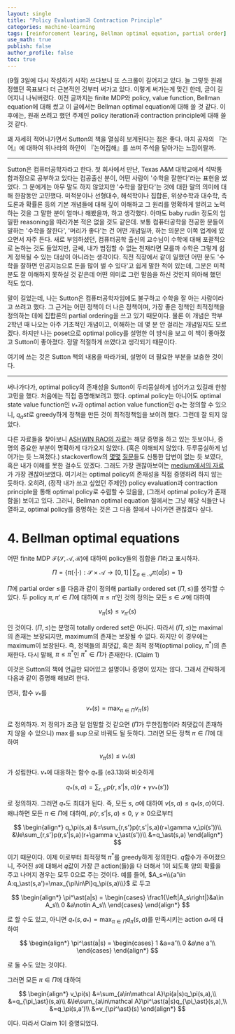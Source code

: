 ```yaml
---
layout: single
title: "Policy Evaluation과 Contraction Principle"
categories: machine-learning
tags: [reinforcement learing, Bellman optimal equation, partial order]
use_math: true
publish: false
author_profile: false
toc: true
---
```


(9월 3일에 다시 작성하기 시작) 쓰다보니 또 스크롤이 길어지고 있다.
늘 그렇듯 원래 정했던 목표보다 더 근본적인 것부터 써가고 있다.
이렇게 써가는게 맞긴 한데, 글이 길어지니 나눠버렸다.
이전 글까지는 finite MDP와 policy, value function, Bellman equation에 대해 썼고 이 글에서는 Bellman optimal equation에 대해 쓸 것 같다.
이후에는, 원래 쓰려고 했던 주제인 policy iteration과 contraction principle에 대해 쓸 것 같다.

꽤 자세히 적어나가면서 Sutton의 책을 열심히 보게된다는 점은 좋다.
마치 공자의 『논어』에 대하여 위나라의 하안이 『논어집해』를 쓰며 주석을 달아가는 느낌이랄까.

---

Sutton은 컴퓨터공학자라고 한다.
첫 회사에서 만난, Texas A&M 대학교에서 석박통합과정으로 공부하고 있다는 컴공출신 분이, 어떤 사람이 '수학을 잘한다'라는 표현을 썼었다.
그 분에게는 아무 말도 하지 않았지만 '수학을 잘한다'는 것에 대한 말의 의미에 대해 한참동안 고민했다.
미적분이나 선형대수, 해석학이나 집합론, 위상수학과 대수학, 측도론과 확률론 등의 기본 개념들에 대해 깊이 이해하고 그 원리를 명확하게 알려고 노력하는 것을 그 말한 분이 얼마나 해봤을까, 하고 생각했다.
아마도 baby rudin 정도의 엄밀한 reasoning을 따라가본 적은 없을 것도 같은데.
보통 컴퓨터공학을 전공한 분들이 말하는 '수학을 잘한다', '머리가 좋다'는 건 어떤 개념일까, 하는 의문은 이쪽 업계에 있으면서 자주 든다.
새로 부임하셨던, 컴퓨터공학 출신의 교수님이 수학에 대해 포괄적으로 논하는 것도 들었지만, 글쎄, 내가 범접할 수 없는 천재라면 모를까 수학은 그렇게 쉽게 정복될 수 있는 대상이 아니라는 생각이다.
직전 직장에서 같이 일했던 어떤 분도 '수학을 잘하면 인공지능으로 돈을 많이 벌 수 있다'고 쉽게 말한 적이 있는데, 그분은 미적분도 잘 이해하지 못하실 것 같은데 어떤 의미로 그런 말씀을 하신 것인지 의아해 했던 적도 있다.

말이 길었는데, 나는 Sutton은 컴퓨터공학자임에도 불구하고 수학을 잘 아는 사람이라고 쓰려고 했다.
그 근거는 어떤 정책이 더 나은 정책이며, 가장 좋은 정책인 최적정책을 정의하는 데에 집합론의 partial ordering을 쓰고 있기 때문이다.
물론 이 개념은 학부 2학년 때 나오는 아주 기초적인 개념이고, 이해하는 데 몇 분 안 걸리는 개념일지도 모르겠다.
하지만 나는 poset으로 optimal policy를 설명한 이 방식을 보고 이 책이 좋아졌고 Sutton이 좋아졌다.
정말 적절하게 쓰였다고 생각되기 때문이다.

여기에 쓰는 것은 Sutton 책의 내용을 따라가되, 설명이 더 필요한 부분을 보충한 것이다.

---

써나가다가, optimal policy의 존재성을 Sutton이 두리뭉실하게 넘어가고 있길래 한참 고민을 했다.
처음에는 직접 증명해보려고 했다.
optimal policy는 아니어도 optimal state value function인 $v_\ast$과 optimal action value function인 $q_\ast$는 정의할 수 있으니, $q_ast$로 greedy하게 정책을 만든 것이 최적정책임을 보이려 했다.
그런데 잘 되지 않았다.

다른 자료들을 찾아보니 [ASHWIN RAO의 자료](https://web.stanford.edu/class/cme241/lecture_slides/OptimalPolicyExistence.pdf)는 해당 증명을 하고 있는 듯보이나, 증명의 중요한 부분이 명확하게 다가오지 않았다. (혹은 이해되지 않았다. 두루뭉실하게 넘어가는 듯 느껴졌다.) stackoverflow의 [몇몇](https://mathoverflow.net/q/282492) [질문](https://stats.stackexchange.com/q/207780/398741)들도 신통한 답변이 없는 듯 보였다, 혹은 내가 이해를 못한 걸수도 있겠다.
그래도 가장 괜찮아보이는 [medium에서의 자료](https://medium.com/data-science/why-does-the-optimal-policy-exist-29f30fd51f8c)가 가장 괜찮아보였다.
여기서는 optimal policy의 존재성을 직접 증명하려 하지 않는 듯하다.
오히려, (정작 내가 쓰고 싶었던 주제인) policy evaluation과 contraction principle을 통해 optimal policy로 수렴할 수 있음을, (그래서 optimal policy가 존재함을) 보이고 있다.
그러니, Bellman optimal equation 절에서는 그냥 해당 식들만 나열하고, optimal policy를 증명하는 것은 그 다음 절에서 나아가면 괜찮겠다 싶다.

# 4. Bellman optimal equations

어떤 finite MDP $\mathscr F(\mathcal S,\mathcal A,\mathcal R)$에 대하여 policy들의 집합을 $\Pi$라고 표시하자.

$$\Pi=\left\{\pi(\cdot|\cdot):\mathcal S\times\mathcal A\to[0,1]\,\vert\,\sum_{a\in\mathcal A}\pi(a|s)=1\right\}$$

$\Pi$에 partial order $\le$를 다음과 같이 정의해 partially ordered set $\left(\Pi,\le\right)$를 생각할 수 있다.
두 policy $\pi, \pi'\in\Pi$에 대하여 $\pi\le\pi'$인 것의 정의는 모든 $s\in\mathcal S$에 대하여

$$v_\pi(s)\le v_{\pi'}(s)$$

인 것이다.
$\left(\Pi,\le\right)$는 분명히 totally ordered set은 아니다.
따라서 $\left(\Pi,\le\right)$는 maximal의 존재는 보장되지만, maximum의 존재는 보장될 수 없다.
하지만 이 경우에는 maximum이 보장된다.
즉, 정책들의 최댓값, 혹은 최적 정책(optimal policy, $\pi^\ast$)의 존재한다.
다시 말해, $\pi\le\pi^\ast$인 $\pi^\ast\in\Pi$가 존재한다. (Claim 1)

이것은 Sutton의 책에 언급만 되어있고 설명이나 증명이 있지는 않다.
그래서 간략하게 다음과 같이 증명해 해보려 한다.

먼저, 함수 $v_\ast$를

$$v_\ast(s)=\max_{\pi\in\Pi}v_\pi(s)$$

로 정의하자.
저 정의가 조금 덜 엄밀할 것 같으면 ($\Pi$가 무한집합이라 최댓값이 존재하지 않을 수 있으니) $\max$를 $\sup$으로 바꿔도 될 듯하다.
그러면 모든 정책 $\pi\in\Pi$에 대하여

$$v_\pi (s)\le v_\ast(s)$$

가 성립한다.
$v_\ast$에 대응하는 함수 $q_\ast$를 (e3.13)와 비슷하게

$$q_\ast(s,a)=\sum_{r,s'}p(r,s'|s,a)(r+\gamma v_\ast(s'))$$

로 정의하자.
그러면 $q_\ast$도 최대가 된다.
즉, 모든 $s$, $a$에 대하여 $v(s,a)\le q_\ast(s,a)$이다.
왜냐하면 모든 $\pi\in\Pi$에 대하여, $p(r,s'|s,a)\le0$, $\gamma\ge0$으로부터

$$
\begin{align*}
q_\pi(s,a)
&=\sum_{r,s'}p(r,s'|s,a)(r+\gamma v_\pi(s'))\\
&\le\sum_{r,s'}p(r,s'|s,a)(r+\gamma v_\ast(s'))\\
&=q_\ast(s,a)
\end{align*}
$$

이기 때문이다.
이제 이로부터 최적정책 $\pi^\ast$를 greedy하게 정의한다.
$q$함수가 주어졌으니, 주어진 $s$에 대해서 $q$값이 가장 큰 action(들)을 다 더해서 1이 되도록 양의 확률을 주고 나머지 경우는 모두 0으로 주는 것이다.
예를 들어, $A_s=\\{a'\in A:q_\ast(s,a')=\max_{\pi\in\Pi}q_\pi(s,a)\\}$ 로 두고

$$
\begin{align*}
\pi^\ast(a|s) =
\begin{cases}
\frac1{\left|A_s\right|}&a\in A_s\\
0                   &a\notin A_s\\
\end{cases}
\end{align*}
$$

로 할 수도 있고, 아니면 $q_\ast(s,a_\ast)=\max_{\pi\in\Pi}q_\pi(s,a)$를 만족시키는 action $a_\ast$에 대하여

$$
\begin{align*}
\pi^\ast(a|s) =
\begin{cases}
1   &a=a'\\
0   &a\ne a'\\
\end{cases}
\end{align*}
$$

로 둘 수도 있는 것이다.
<!-- 두번째 경우를 $\pi^\ast$로 사용하자. -->
그러면 모든 $\pi\in\Pi$에 대하여

$$
\begin{align*}
v_\pi(s)
&=\sum_{a\in\mathcal A}\pi(a|s)q_\pi(s,a),\\
&=q_{\pi_\ast}(s,a)\\
&\le\sum_{a\in\mathcal A}\pi^\ast(a|s)q_{\pi_\ast}(s,a),\\
&=q_\pi(s,a')\\
&=v_{\pi^\ast}(s)
\end{align*}
$$

이다.
따라서 Claim 1이 증명되었다.